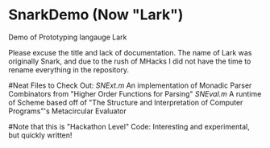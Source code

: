 SnarkDemo (Now "Lark")
=========

Demo of Prototyping langauge Lark

Please excuse the title and lack of documentation. The name of Lark was originally Snark, and due to the rush of MHacks
I did not have the time to rename everything in the repository.

#Neat Files to Check Out:
_SNExt.m_ An implementation of Monadic Parser Combinators from "Higher Order Functions for Parsing"
_SNEval.m_ A runtime of Scheme based off of "The Structure and Interpretation of Computer Programs"'s Metacircular Evaluator 

#Note that this is "Hackathon Level" Code: Interesting and experimental, but quickly written!
